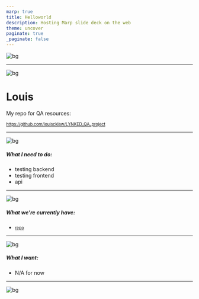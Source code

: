 ```yaml
---
marp: true
title: Helloworld
description: Hosting Marp slide deck on the web
theme: uncover
paginate: true
_paginate: false
---
```


![bg](https://raw.githubusercontent.com/louiscklaw/marp-playlist/master/helloworld-tryout/assets/start_bg.png)

---

![bg](https://raw.githubusercontent.com/louiscklaw/marp-playlist/master/helloworld-tryout/assets/slide_bg.png)

# Louis

My repo for QA resources:

https://github.com/louiscklaw/LYNKED_QA_project

<style scoped>a { color: deepblue; font-size: 0.8em;}</style>

<!-- This is presenter note. You can write down notes through HTML comment. -->

---

![bg](https://raw.githubusercontent.com/louiscklaw/marp-playlist/master/helloworld-tryout/assets/slide_bg.png)

##### What I need to do:
  - testing backend
  - testing frontend
  - api

---

![bg](https://raw.githubusercontent.com/louiscklaw/marp-playlist/master/helloworld-tryout/assets/slide_bg.png)

##### What we're currently have:
  - [repo](https://github.com/louiscklaw/LYNKED_QA_project)

---

![bg](https://raw.githubusercontent.com/louiscklaw/marp-playlist/master/helloworld-tryout/assets/slide_bg.png)

##### What I want:
  - N/A for now
---

![bg](https://raw.githubusercontent.com/louiscklaw/marp-playlist/master/helloworld-tryout/assets/thank_you.png)
